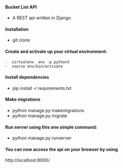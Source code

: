 #### Bucket List API
- A REST api written in Django
#### Installation
- git clone 
#### Create and activate up your virtual environment:
    -  virtualenv  env -p python3
    -  source env/bin/activate
#### Install dependencies
- pip install -r requirements.txt
#### Make migrations
- python manage.py makemigrations
- python manage.py migrate

#### Run server using this one simple command:
 - python manage.py runserver
#### You can now access the  api  on your browser by using
http://localhost:8000/